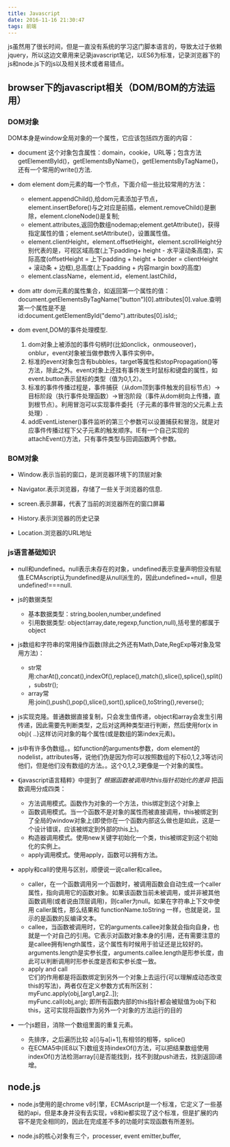 ```yaml
---
title: Javascript
date: 2016-11-16 21:30:47
tags: 前端
---
```

js虽然用了很长时间，但是一直没有系统的学习这门脚本语言的，导致太过于依赖jquery，所以这边文章用来记录javascript笔记，以ES6为标准，记录浏览器下的js和node.js下的js以及相关技术或者易错点。
## browser下的javascript相关（DOM/BOM的方法运用）
### DOM对象
DOM本身是window全局对象的一个属性，它应该包括四方面的内容：

+ document 这个对象包含属性：domain，cookie，URL等；包含方法getElementById()，getElementsByName()，getElementsByTagName()，还有一个常用的write()方法.	

+ dom element dom元素的每一个节点，下面介绍一些比较常用的方法：
	+ element.appendChild(),给dom元素添加子节点，element.insertBefore()与之对应是前插，element.removeChild()是删除，element.cloneNode()是复制;
	+ element.attributes,返回伪数组nodemap;element.getAttribute()，获得指定属性的值；element.setAttribute()，设置属性值。
	+ element.clientHeight，element.offsetHeight，element.scrollHeight分别代表的是，可视区域高度(上下padding+ height - 水平滚动条高度)，实际高度(offsetHeight = 上下padding + height + border = clientHeight + 滚动条 + 边框),总高度(上下padding + 内容margin box的高度)
	+ element.className，element.id，element.lastChild，

+ dom attr dom元素的属性集合，如返回第一个属性的值：document.getElementsByTagName("button")[0].attributes[0].value.查明第一个属性是不是id:document.getElementById("demo").attributes[0].isId;;

+ dom event,DOM的事件处理模型.
	1. dom对象上被添加的事件句柄时(比如onclick，onmouseover)，onblur，event对象被当做参数传入事件实例中。
	2. 标准的event对象包含有bubbles，target等属性和stopPropagation()等方法，除此之外。event对象上还挂有事件发生时鼠标和键盘的属性，如event.button表示鼠标的类型（值为0,1,2）。
	3. 标准的事件传播过程是，事件捕获（从dom顶到事件触发的目标节点）->目标阶段（执行事件处理函数）->冒泡阶段（事件从dom树向上传播，直到根节点）。利用冒泡可以实现事件委托（子元素的事件冒泡的父元素上去处理）.
	4. addEventListener()事件监听的第三个参数可以设置捕获和冒泡，就是对应事件传播过程下父子元素的触发顺序。IE有一个自己实现的attachEvent()方法，只有事件类型与回调函数两个参数。

### BOM对象
+ Window.表示当前的窗口，是浏览器环境下的顶层对象


+ Navigator.表示浏览器，存储了一些关于浏览器的信息.


+ screen.表示屏幕，代表了当前的浏览器所在的窗口屏幕


+ History.表示浏览器的历史记录


+ Location.浏览器的URL地址

### js语言基础知识
+ null和undefined。null表示未存在的对象，undefined表示变量声明但没有赋值.ECMAscript认为undefined是从null派生的，因此undefined==null，但是undefined!===null.
+ js的数据类型
	+ 基本数据类型：string,boolen,number,undefined
	+ 引用数据类型: object(array,date,regexp,function,null),括号里的都属于object
+ js数组和字符串的常用操作函数(除此之外还有Math,Date,RegExp等对象及常用方法)：
	+ str常用:charAt(),concat(),indexOf(),replace(),match(),slice(),splice(),split()，substr();
	+ array常用:join(),push(),pop(),slice(),sort(),splice(),toString(),reverse();
+ js实现克隆。普通数据直接复制，只会发生值传递，object和array会发生引用传递，因此需要先判断类型，之后对这两种类型进行判断，然后使用for(x in obj){ ..}这样访问对象的每个属性(或是数组的第index元素)。
+ js中有许多伪数组。。如function的arguments参数，dom element的nodelist，attributes等，说他们伪是因为你可以按照数组的下标0,1,2,3等访问他们，但是他们没有数组的方法。。这个0,1,2,3更像是一个对象的属性。
+ 《javascript语言精粹》中提到了 *根据函数被调用时this指针初始化的差异* 把函数调用分成四类：
	+ 方法调用模式。函数作为对象的一个方法，this绑定到这个对象上
	+ 函数调用模式。当一个函数不是对象的属性而被直接调用，this被绑定到了全局的window对象上(即使你在一个函数内部这么做也是如此，这是一个设计错误，应该被绑定到外部的this上)。
	+ 构造器调用模式。使用new关键字初始化一个类，this被绑定到这个初始化的实例上。
	+ apply调用模式。使用apply，函数可以拥有方法。
+ apply和call的使用与区别，顺便说一说caller和callee。
	+ caller，在一个函数调用另一个函数时，被调用函数会自动生成一个caller属性，指向调用它的函数对象。如果该函数当前未被调用，或并非被其他函数调用(或者说由顶层调用)，则caller为null。如果在字符串上下文中使用 caller属性，那么结果和 functionName.toString 一样，也就是说，显示的是函数的反编译文本。
    + callee，当函数被调用时，它的arguments.callee对象就会指向自身，也就是一个对自己的引用。它表示对函数对象本身的引用，还有需要注意的是callee拥有length属性，这个属性有时候用于验证还是比较好的。arguments.length是实参长度，arguments.callee.length是形参长度，由此可以判断调用时形参长度是否和实参长度一致。
    + apply and call  
      它们的作用都是将函数绑定到另外一个对象上去运行(可以理解成动态改变this的写法)，两者仅在定义参数方式有所区别：      
      myFunc.apply(obj,[arg1,arg2..]);    
      myFunc.call(obj,arg);
      即所有函数内部的this指针都会被赋值为obj下和this，这可实现将函数作为另外一个对象的方法运行的目的
     
       


+ 一个js题目，消除一个数组里面的重复元素。
	+ 先排序，之后遍历比较 a[i]与a[i+1],有相邻的相等，splice()
	+ 在ECMA5中(IE8以下)数组支持indexOf()方法，可以把结果数组使用indexOf()方法检测array[i]是否能找到，找不到就push进去，找到返回i递增。
	


## node.js
+ node.js使用的是chrome v8引擎，ECMAscript是一个标准，它定义了一些基础的api，但是本身并没有去实现，v8和ie都实现了这个标准，但是扩展的内容不是完全相同的，因此在完成差不多的功能时实现函数有所差别。

+  node.js的核心对象有三个，processer, event emitter,buffer,